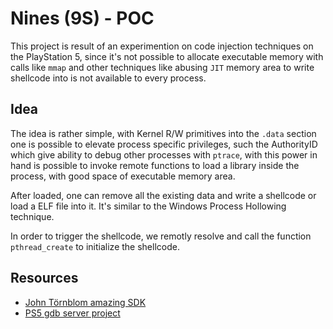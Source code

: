 # Nines (9S) - POC


This project is result of an experimention on code injection techniques on the PlayStation 5, since it's not possible to allocate executable memory with calls like `mmap` and other techniques like abusing `JIT` memory area to write shellcode into is not available to every process.


## Idea

The idea is rather simple, with Kernel R/W primitives into the `.data` section one is possible to elevate process specific privileges, such the AuthorityID which give ability to debug other processes with `ptrace`, with this power in hand is possible to invoke remote functions to load a library inside the process, with good space of executable memory area.

After loaded, one can remove all the existing data and write a shellcode or load a ELF file into it. It's similar to the Windows Process Hollowing technique. 

In order to trigger the shellcode, we remotly resolve and call the function `pthread_create` to initialize the shellcode.


## Resources


- [John Törnblom amazing SDK](https://github.com/ps5-payload-dev/sdk)
- [PS5 gdb server project](https://github.com/ps5-payload-dev/gdbsrv)


